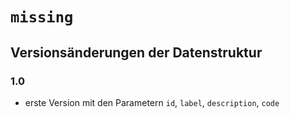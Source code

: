 # `missing`
## Versionsänderungen der Datenstruktur

### 1.0

* erste Version mit den Parametern `id`, `label`, `description`, `code`

